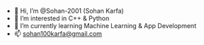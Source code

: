 - 👋 Hi, I’m @Sohan-2001 (Sohan Karfa)
- 👀 I’m interested in C++ & Python
- 🌱 I’m currently learning Machine Learning & App Development
- 📫 sohan100karfa@gmail.com

<!---
Sohan-2001/Sohan-2001 is a ✨ special ✨ repository because its `README.md` (this file) appears on your GitHub profile.
You can click the Preview link to take a look at your changes.
--->
